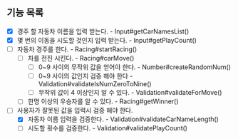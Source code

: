 ## 기능 목록

- [x] 경주 할 자동차 이름을 입력 받는다. - Input#getCarNamesList()
- [x] 몇 번의 이동을 시도할 것인지 입력 받는다. - Input#getPlayCount()
- [ ] 자동차 경주를 한다. - Racing#startRacing()
  - [ ] 차를 전진 시킨다. - Racing#carMove()
    - [ ] 0~9 사이의 무작위 값을 얻어야 한다. - Number#createRandomNum()
    - [ ] 0~9 사이의 값인지 검증 해야 한다 - Validation#validateIsNumZeroToNine()
    - [ ] 무작위 값이 4 이상인지 알 수 있다. - Validation#validateForMove()
  - [ ] 한명 이상의 우승자를 알 수 있다. - Racing#getWinner()
- [ ] 사용자가 잘못된 값을 입력시 검증 해야 한다.
  - [x] 자동차 이름 입력을 검증한다. - Validation#validateCarNameLength()
  - [ ] 시도할 횟수를 검증한다. - Validation#validatePlayCount()

